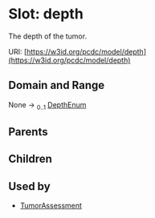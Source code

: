 
# Slot: depth


The depth of the tumor.

URI: [https://w3id.org/pcdc/model/depth](https://w3id.org/pcdc/model/depth)


## Domain and Range

None &#8594;  <sub>0..1</sub> [DepthEnum](DepthEnum.md)

## Parents


## Children


## Used by

 * [TumorAssessment](TumorAssessment.md)
